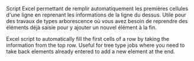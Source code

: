 Script Excel permettant de remplir automatiquement les premières cellules d'une ligne en reprenant les informations de la ligne du dessus.
Utile pour des travaux de types arborescence où vous avez besoin de reprendre des éléments déjà saisie pour y ajouter un nouvel élément à la fin.

Excel script to automatically fill the first cells of a row by taking the information from the top row.
Useful for tree type jobs where you need to take back elements already entered to add a new element at the end.
